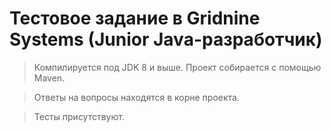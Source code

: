 # Тестовое задание в Gridnine Systems (Junior Java-разработчик)

 > Компилируется под JDK 8 и выше. Проект собирается с помощью Maven.
 
 >Ответы на вопросы находятся в корне проекта.
 
 >Тесты присутствуют.
 
